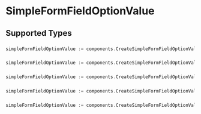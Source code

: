# SimpleFormFieldOptionValue


## Supported Types

### 

```go
simpleFormFieldOptionValue := components.CreateSimpleFormFieldOptionValueStr(string{/* values here */})
```

### 

```go
simpleFormFieldOptionValue := components.CreateSimpleFormFieldOptionValueInteger(int64{/* values here */})
```

### 

```go
simpleFormFieldOptionValue := components.CreateSimpleFormFieldOptionValueNumber(float64{/* values here */})
```

### 

```go
simpleFormFieldOptionValue := components.CreateSimpleFormFieldOptionValueBoolean(bool{/* values here */})
```

### 

```go
simpleFormFieldOptionValue := components.CreateSimpleFormFieldOptionValueArrayOfValue5([]components.Value5{/* values here */})
```

